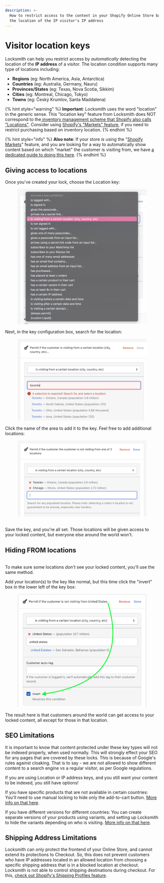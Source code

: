 ```yaml
---
description: >-
  How to restrict access to the content in your Shopify Online Store based on
  the location of the IP visitor's IP address
---
```


# Visitor location keys

Locksmith can help you restrict access by _automatically_ detecting the location of the **IP address** of a visitor. The location condition supports many type of locations including:

* **Regions** (eg: North America, Asia, Antarctica)
* **Countries** (eg: Australia, Germany, Nauru)
* **Provinces/States** (eg: Texas, Nova Scotia, Sikkim)
* **Cities** (eg: Montreal, Chicago, Tokyo)
* **Towns** (eg: Český Krumlov, Santa Maddalena)

{% hint style="warning" %}
**Important**: Locksmith uses the word "location" in the generic sense. This "location key" feature from Locksmith does NOT correspond to the[ inventory management scheme that Shopify also calls "Locations"](https://help.shopify.com/en/manual/locations). Consider using [Shopify's "Markets" feature](https://help.shopify.com/en/manual/markets/managing-markets), if you need to restrict purchasing based on inventory location.
{% endhint %}

{% hint style="info" %}
**Also note**: If your store _is_ using the "[Shopify Markets](https://help.shopify.com/en/manual/markets)" feature, and you are looking for a way to automatically show content based on which "market" the customer is visiting from, we have [a dedicated guide to doing this here](https://www.locksmith.guide/tutorials/more/shopify-markets).
{% endhint %}

## Giving access to locations

Once you've created your lock, choose the Location key:

<figure><img src="../.gitbook/assets/locationKeySelect.png" alt=""><figcaption></figcaption></figure>

Next, in the key configuration box,  search for the location:&#x20;

<figure><img src="../.gitbook/assets/locationKeySelectLocation.png" alt=""><figcaption></figcaption></figure>

Click the name of the area to add it to the key. Feel free to add additional locations:&#x20;

<figure><img src="../.gitbook/assets/locationKeyMultipleLocations.png" alt=""><figcaption></figcaption></figure>

\
Save the key, and you're all set. Those locations will be given access to your locked content, but everyone else around the world won't.

## Hiding FROM locations

\
To make sure some locations _don't_ see your locked content, you'll use the same method.&#x20;

Add your location(s) to the key like normal, but this time click the "invert" box in the lower left of the key box:&#x20;

<figure><img src="../.gitbook/assets/Screen Shot 2022-11-28 at 7.47.02 PM.png" alt=""><figcaption></figcaption></figure>

The result here is that customers around the world can get access to your locked content, all except for those in that location.&#x20;

## SEO Limitations

It is important to know that content protected under these key types will not be indexed properly, when used normally. This will strongly effect your SEO for any pages that are covered by these locks. This is because of Google's rules against cloaking. That is to say - we are not allowed to show different content to a search engine vs a regular visitor, as per Google regulations.

If you are using Location or IP address keys, and you still want your content to be indexed, you still have options!

If you have specific products that are not available in certain countries: You'll need to use manual locking to hide only the add-to-cart button. [More info on that here](../tutorials/hiding-prices.md).

If you have different versions for different countries: You can create separate versions of your products using variants, and setting up Locksmith to hide the variants depending on who is visiting. [More info on that here](../tutorials/more/locking-variants/).

## Shipping Address Limitations

Locksmith can only protect the frontend of your Online Store, and cannot extend its protections to Checkout. So, this does not prevent customers who have IP addresses located in an allowed location from choosing a specific shipping address that is in a blocked location at checkout. Locksmith is not able to control shipping destinations during checkout. For this, [check out Shopify's Shipping Profiles feature](https://help.shopify.com/en/manual/shipping/setting-up-and-managing-your-shipping/shipping-profiles).
